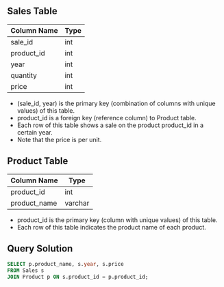 ## Sales Table

| Column Name | Type    |
|-------------|---------|
| sale_id     | int     |
| product_id  | int     |
| year        | int     |
| quantity    | int     |
| price       | int     |

- (sale_id, year) is the primary key (combination of columns with unique values) of this table.
- product_id is a foreign key (reference column) to Product table.
- Each row of this table shows a sale on the product product_id in a certain year.
- Note that the price is per unit.

## Product Table

| Column Name  | Type    |
|--------------|---------|
| product_id   | int     |
| product_name | varchar |

- product_id is the primary key (column with unique values) of this table.
- Each row of this table indicates the product name of each product.

## Query Solution

```sql
SELECT p.product_name, s.year, s.price
FROM Sales s
JOIN Product p ON s.product_id = p.product_id;

